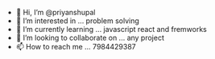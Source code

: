 - 👋 Hi, I’m @priyanshupal
- 👀 I’m interested in ... problem solving
- 🌱 I’m currently learning ... javascript react and fremworks
- 💞️ I’m looking to collaborate on ... any project 
- 📫 How to reach me ... 7984429387

<!---
priyanshupal12/priyanshupal12 is a ✨ special ✨ repository because its `README.md` (this file) appears on your GitHub profile.
You can click the Preview link to take a look at your changes.
--->
